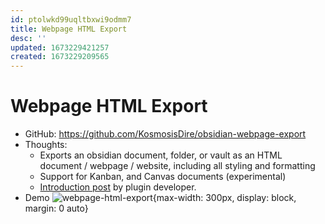```yaml
---
id: ptolwkd99uqltbxwi9odmm7
title: Webpage HTML Export
desc: ''
updated: 1673229421257
created: 1673229209565
---
```

# Webpage HTML Export

- GitHub: https://github.com/KosmosisDire/obsidian-webpage-export
- Thoughts:
    - Exports an obsidian document, folder, or vault as an HTML document / webpage / website, including all styling and formatting
    - Support for Kanban, and Canvas documents (experimental)
    - [Introduction post](https://forum.obsidian.md/t/html-webpage-export-initial-release/51743) by plugin developer.
- Demo ![webpage-html-export](https://user-images.githubusercontent.com/39423700/201875810-6d24c2b9-2e63-4d9b-a9d4-61840df659ac.png){max-width: 300px, display: block, margin: 0 auto}